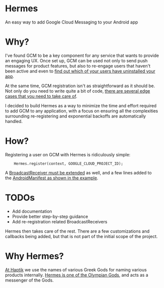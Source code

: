 Hermes
====================
An easy way to add Google Cloud Messaging to your Android app


# Why?
I've found GCM to be a key component for any service that wants to provide an engaging UX. Once set up, GCM can be used not only to send push messages for product features, but also to re-engage users that haven't been active and even to [find out which of your users have uninstalled your app](http://retention.io).

At the same time, GCM registration isn't as straightforward as it should be. Not only do you need to write quite a bit of code, [there are several edge cases that you need to take care of](https://blog.pushbullet.com/2014/02/12/keeping-google-cloud-messaging-for-android-working-reliably-techincal-post/).

I decided to build Hermes as a way to minimize the time and effort required to add GCM to any application, with a focus on ensuring all the complexities surrounding re-registering and exponential backoffs are automatically handled.

# How?
Registering a user on GCM with Hermes is ridiculously simple:

        Hermes.register(context, GOOGLE_CLOUD_PROJECT_ID);

A [BroadcastReceiver must be extended](https://github.com/raveeshbhalla/Hermes/blob/master/hermesexample/src/main/java/in/raveesh/hermesexample/GcmBroadcastReceiver.java) as well, and a few lines added to the [AndroidManifest as shown in the example](https://github.com/raveeshbhalla/Hermes/blob/master/hermesexample/src/main/AndroidManifest.xml).

# TODOs
- Add documentation
- Provide better step-by-step guidance
- Add re-registration related BroadcastReceivers

Hermes then takes care of the rest. There are a few customizations and callbacks being added, but that is not part of the initial scope of the project.

# Why Hermes?
[At Haptik](http://haptik.co) we use the names of various Greek Gods for naming various products internally. [Hermes is one of the Olympian Gods](http://en.wikipedia.org/wiki/Hermes), and acts as a messenger of the Gods.
